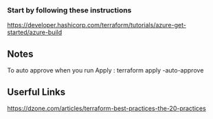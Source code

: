 ### Start by following these instructions
https://developer.hashicorp.com/terraform/tutorials/azure-get-started/azure-build


## Notes

To auto approve when you run Apply : terraform apply -auto-approve


## Userful Links
https://dzone.com/articles/terraform-best-practices-the-20-practices
